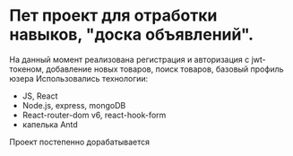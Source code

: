 # Пет проект для отработки навыков, "доска объявлений".
На данный момент реализована регистрация и авторизация с jwt-токеном, добавление новых товаров, поиск товаров, базовый профиль юзера
Использовались технологии:
- JS, React
- Node.js, express, mongoDB
- React-router-dom v6, react-hook-form
- капелька Antd

Проект постепенно дорабатывается



